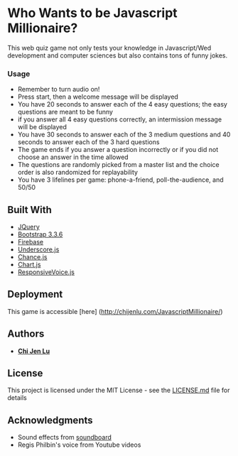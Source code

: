 # Who Wants to be Javascript Millionaire?

This web quiz game not only tests your knowledge in Javascript/Wed development and computer sciences but also contains tons of funny jokes.

### Usage
* Remember to turn audio on!
* Press start, then a welcome message will be displayed
* You have 20 seconds to answer each of the 4 easy questions; the easy questions are meant to be funny
* if you answer all 4 easy questions correctly, an intermission message will be displayed 
* You have 30 seconds to answer each of the 3 medium questions and 40 seconds to answer each of the 3 hard questions
* The game ends if you answer a question incorrectly or if you did not choose an answer in the time allowed
* The questions are randomly picked from a master list and the choice order is also randomized for replayability
* You have 3 lifelines per game: phone-a-friend, poll-the-audience, and 50/50

## Built With

* [JQuery](https://jquery.com/)
* [Bootstrap 3.3.6](http://bootstrapdocs.com/v3.3.6/docs/)
* [Firebase](https://firebase.google.com/)
* [Underscore.js](http://underscorejs.org/)
* [Chance.js](http://chancejs.com/)
* [Chart.js](http://www.chartjs.org/)
* [ResponsiveVoice.js](https://responsivevoice.org/)

## Deployment
This game is accessible [here] (http://chijenlu.com/JavascriptMillionaire/)

## Authors

* [**Chi Jen Lu**](chijenlu.com) 

## License

This project is licensed under the MIT License - see the [LICENSE.md](LICENSE.md) file for details

## Acknowledgments

* Sound effects from [soundboard](http://www.soundboard.com/sb/onemilliondollars)
* Regis Philbin's voice from Youtube videos